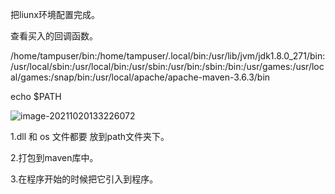 把liunx环境配置完成。



查看买入的回调函数。





/home/tampuser/bin:/home/tampuser/.local/bin:/usr/lib/jvm/jdk1.8.0_271/bin:/usr/local/sbin:/usr/local/bin:/usr/sbin:/usr/bin:/sbin:/bin:/usr/games:/usr/local/games:/snap/bin:/usr/local/apache/apache-maven-3.6.3/bin





echo $PATH



![image-20211020133226072](C:\Users\田付成\AppData\Roaming\Typora\typora-user-images\image-20211020133226072.png)







1.dll 和 os 文件都要 放到path文件夹下。



2.打包到maven库中。



3.在程序开始的时候把它引入到程序。